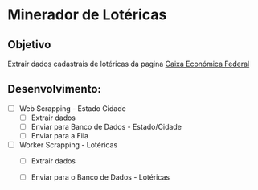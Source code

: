 # Minerador de Lotéricas

## Objetivo

Extrair dados cadastrais de lotéricas da pagina [Caixa Económica Federal](http://www.caixa.gov.br/atendimento/Paginas/encontre-a-caixa.aspx)

## Desenvolvimento:
- [ ] Web Scrapping - Estado Cidade
    - [ ] Extrair dados
    - [ ] Enviar para Banco de Dados - Estado/Cidade
    - [ ] Enviar para a Fila
- [ ] Worker Scrapping - Lotéricas
    - [ ] Extrair dados
    - [ ] Enviar para o Banco de Dados - Lotéricas


